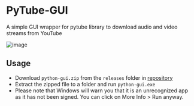 # PyTube-GUI
A simple GUI wrapper for pytube library to download audio and video streams from YouTube

![image](https://user-images.githubusercontent.com/19989521/154816259-204ecf30-31bd-4843-b57d-0712f7630735.png)

## Usage
* Download `python-gui.zip` from the `releases` folder in [repository](https://github.com/harpsingh/pytube-gui/tree/main/releases)
* Extract the zipped file to a folder and run `python-gui.exe`
* Please note that Windows will warn you that it is an unrecognized app as it has not been signed. You can click on More Info > Run anyway.
